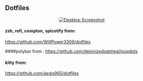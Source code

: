 ## Dotfiles

<p align="center">
    <a href="https://imgur.com/YnHNqfz.png"><img src="https://imgur.com/YnHNqfz.png" title="Desktop" alt="Desktop Screenshot" ></a>
</p>
 
 #### zsh, rofi, compton, spicetify from: 
https://github.com/WillPower3309/dotfiles


####polybar from : 
https://github.com/deionizedoatmeal/popdots

#### kitty from:
https://github.com/aegis965/dotfiles
